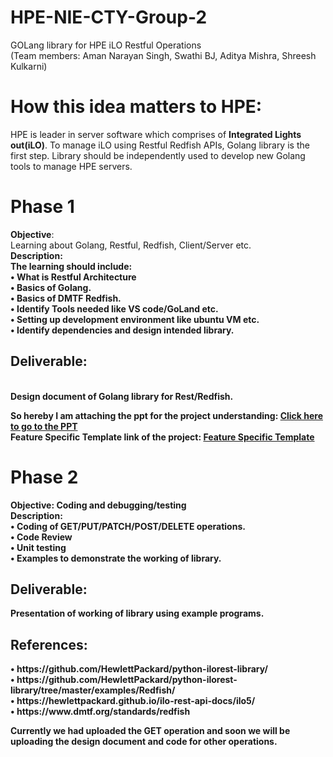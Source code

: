 # HPE-NIE-CTY-Group-2
GOLang library for HPE iLO Restful Operations<br>
(Team members: Aman Narayan Singh, Swathi BJ, Aditya Mishra, Shreesh Kulkarni)

# How this idea matters to HPE: <br>
HPE is leader in server software which comprises of <b>Integrated Lights out(iLO)</b>.  To manage iLO using Restful Redfish APIs, Golang library is the first step. Library should be independently used to develop new Golang tools to manage HPE servers.

# Phase 1
<b>Objective</b>:<br> Learning about Golang, Restful, Redfish, Client/Server etc.<br>
<b>Description:</b><br> 
<b>The learning should include:<b/><br>
•	What is Restful Architecture<br>
•	Basics of Golang.<br>
•	Basics of DMTF Redfish.<br>
•	Identify Tools needed like VS code/GoLand etc.<br>
•	Setting up development environment like ubuntu VM etc.<br>
•	Identify dependencies and design intended library.<br>

<h2>Deliverable:</h2><br> Design document of Golang library for Rest/Redfish.<br>

So hereby I am attaching the ppt for the project understanding: <a href="https://docs.google.com/presentation/d/1B4R3KPjgumXNBsLDlwrfHBF1gBGHn-pY/edit?usp=sharing&ouid=111943377070889195268&rtpof=true&sd=true">Click here to go to the PPT</a>
<br>
Feature Specific Template link of the project: <a href="https://docs.google.com/document/d/1uXjuAGccvtID8626DWy_33akP-vfgpAuCmaDHO2bhhM/edit#">Feature Specific Template</a><br>
# Phase 2
<b>Objective</b>: Coding and debugging/testing<br> 
<b>Description:</b><br> 
•	Coding of GET/PUT/PATCH/POST/DELETE operations.<br>
•	Code Review<br>
•	Unit testing<br>
•	Examples to demonstrate the working of library.<br>
	
<h2>Deliverable:</h2> Presentation of working of library using example programs.<br>

<h2>References:</h2>	
•	https://github.com/HewlettPackard/python-ilorest-library/<br>
•	https://github.com/HewlettPackard/python-ilorest-library/tree/master/examples/Redfish/<br>
•	https://hewlettpackard.github.io/ilo-rest-api-docs/ilo5/<br>
•	https://www.dmtf.org/standards/redfish<br>

Currently we had uploaded the GET operation and soon we will be uploading the design document and code for other operations.
